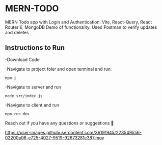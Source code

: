 # MERN-TODO 
MERN Todo app with Login and Authentication. Vite, React-Query, React Router 6, MongoDB
Demo of functionality. Used Postman to verify updates and deletes

## Instructions to Run
-Download Code

-Navigate to project foler and open terminal and run:

`npm i`

-Navigate to server and run 

`node src/index.js`

-Navigate to client and run 

`npm run dev`


Reach out if you have any questions or suggestions 	:green_heart:


https://user-images.githubusercontent.com/36191945/223549556-02200a06-e725-4027-9519-92673281c387.mov

